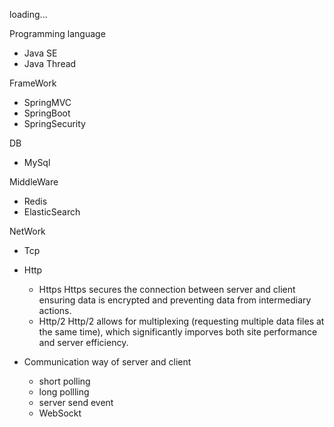loading...

Programming language
- Java SE
- Java Thread

FrameWork
- SpringMVC
- SpringBoot
- SpringSecurity

DB
- MySql

MiddleWare
- Redis
- ElasticSearch 

NetWork
- Tcp
- Http
  - Https 
    Https secures the connection between server and client ensuring data is encrypted and preventing data from intermediary actions.
  - Http/2
    Http/2 allows for multiplexing (requesting multiple data files at the same time), which significantly imporves both site performance and server efficiency. 

- Communication way of server and client
  - short polling
  - long pollling
  - server send event
  - WebSockt 
